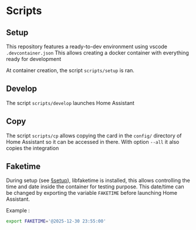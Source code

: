 # Scripts

## Setup

This repository features a ready-to-dev environment using vscode `.devcontainer.json`
This allows creating a docker container with everything ready for development

At container creation, the script `scripts/setup` is ran.

## Develop

The script `scripts/develop` launches Home Assistant

## Copy

The script `scripts/cp` allows copying the card in the `config/` directory of Home Assistant
so it can be accessed in there. With option `--all` it also copies the
integration

## Faketime

During setup (see [§setup](#setup)), libfaketime is installed, this allows controlling the time and
date inside the container for testing purpose. This date/time can be changed
by exporting the variable `FAKETIME` before launching Home Assistant.

Example :

```sh
export FAKETIME='@2025-12-30 23:55:00'
```
